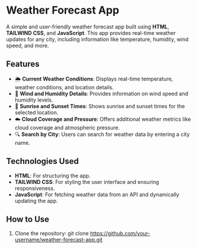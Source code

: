# Weather Forecast App

A simple and user-friendly weather forecast app built using **HTML**, **TAILWIND CSS**, and **JavaScript**. This app provides real-time weather updates for any city, including information like temperature, humidity, wind speed, and more.

## Features

- 🌦️ **Current Weather Conditions**: Displays real-time temperature, weather conditions, and location details.
- 💨 **Wind and Humidity Details**: Provides information on wind speed and humidity levels.
- 🌅 **Sunrise and Sunset Times**: Shows sunrise and sunset times for the selected location.
- ☁️ **Cloud Coverage and Pressure**: Offers additional weather metrics like cloud coverage and atmospheric pressure.
- 🔍 **Search by City**: Users can search for weather data by entering a city name.

## Technologies Used

- **HTML**: For structuring the app.
- **TAILWIND CSS**: For styling the user interface and ensuring responsiveness.
- **JavaScript**: For fetching weather data from an API and dynamically updating the app.

## How to Use

1. Clone the repository:
   git clone https://github.com/your-username/weather-forecast-app.git
